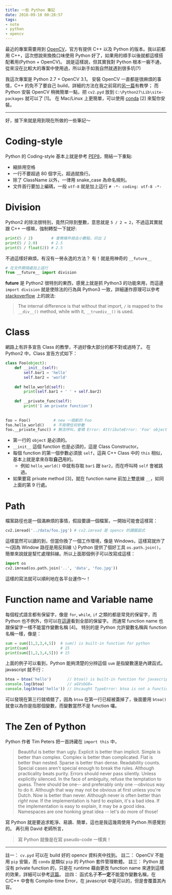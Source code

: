 ```yaml
---
title: 一些 Python 筆記 
date: 2016-09-10 00:28:57
tags:
- note
- python
- opencv
---
```


最近的專案需要用到 [OpenCV](http://opencv.org/)，官方有提供 C++ 以及 Python 的版本。我以前都用 C++，這次想說來換換口味使用 Python 好了，如果用的順手以後就都這樣搭配著用(Python + OpenCV)。
說是這樣說，但其實我對 Python 根本一竅不通，從來沒在比較大的專案中使用過，所以新手如我自然就遇到很多坑(?)
<!-- more -->

我這次專案是 Python 2.7 + OpenCV 3.1。
安裝 OpenCV 一直都是很麻煩的事情，C++ 的免不了要自己 build，詳細的方法在我之前寫的[另一篇](https://ssarcandy.tw/2016/07/22/Setting-up-OpenCV-using-Cmake-GUI/)有教學；
而 Python 安裝 OpenCV 稍微簡單一點，把 `cv2.pyd` 放到 `C:\Python27\Lib\site-packages` 就可以了 [1]。
在 Mac/Linux 上更簡單，可以使用 [conda](https://www.continuum.io/) [2] 來幫你安裝。


---
好，接下來就是用到現在所做的一些筆記～

# Coding-style

Python 的 Coding-style 基本上就是參考 [PEP8](https://www.python.org/dev/peps/pep-0008/)，簡結一下重點:

- 縮排用空格
- 一行不要超過 80 個字元，超過就換行。
- 除了 ClassName 以外，一律用 snake_case 為命名規則。
- 文件首行要加上編碼，一般 `utf-8` 就是加上這行 `# -*- coding: utf-8 -*-`


# Division

Python2 的除法很特別，竟然只除到整數，意思就是 `5 / 2 = 2`，不過這其實就跟 C++ 一樣嘛，強制轉型一下就好:

```py
print(5 / 2)        # 會無條件捨去小數點，印出 2
print(5 / 2.0)      # 2.5
print(5 / float(2)) # 2.5
```

不過這樣好麻煩，有沒有一勞永逸的方法？
有！就是用神奇的 `__future__`

```py
# 在文件開頭處加上這行
from __future__ import division
```

__future__ 是 Python2 很特別的東西，感覺上就是抓 Python3 的功能來用，而這邊 `import division` 就是使除法的行為與 Python3 一致，詳細運作原理可以參考 [stackoverflow](http://stackoverflow.com/questions/7075082/what-is-future-in-python-used-for-and-how-when-to-use-it-and-how-it-works) 上的說法:
> The internal difference is that without that import, `/` is mapped to the `__div__()` method, while with it, `__truediv__()` is used.


# Class

網路上有許多宣告 Class 的教學，不過好像大部分的都不對或過時了。
在 Python2 中，Class 宣告方式如下：

```py class.py
class Foo(object):
    def __init__(self):
        self.bar1 = 'hello'
        self.bar2 = 'world'
  
    def hello_world(self):
        print(self.bar1 + ' ' + self.bar2)
  
    def __private_func(self):
        print('I am private function')
  
  
foo = Foo()          # new 一個新的 Foo
foo.hello_world()    # 不用帶任何參數
foo.__private_func() # 無法呼叫，會噴 Error: AttributeError: 'Foo' object has no attribute '__private_func'
```

- 第一行的 `object` 是必須的。
- `__init__` 這個 function 也是必須的，這是 Class Constructor。
- 每個 function 的第一個參數必須放 `self`，這與 C++ Class 中的 `this` 相似，基本上就是拿來存取**自己**用的。
  - 例如 `hello_world()` 中就有存取 `bar1` 跟 `bar2`，而在呼叫時 `self` 會被跳過。
- 如果要寫 private method [3]，就在 function name 前加上雙底線 `__`，如同上面的第 9 行處。


# Path

檔案路徑也是一個滿麻煩的事情，假設要讀一個檔案，一開始可能會這樣寫：

```py
cv2.imread('../data/foo.jpg') # cv2.imread 是 opencv 的讀圖函式
```

這樣當然可以讀的到，但當你換了一個工作環境，像是 Windows，這樣寫就炸了～(因為 Window 路徑是用反斜線 `\`)
Python 提供了個好工具 `os.path.join()`，簡單來說就是幫忙處理斜線。所以上面那個例子可以改寫成這樣：

```py
import os
cv2.imread(os.path.join('..', 'data', 'foo.jpg'))
```

這樣的寫法就可以順利地在各平台運作～！

# Function name and Variable name

每個程式語言都有保留字，像是 `for`, `while`, `if` 之類的都是常見的保留字，而 Python 也不例外，你可以在[這邊](https://docs.python.org/2.5/ref/keywords.html)看到全部的保留字。
而通常 function name 也跟保留字一樣不能當作變數名稱 [4]。
特別的是 Python 允許變數名稱與 function 名稱一樣，像是：

```py
sum = sum([1,2,3,4,5])  # sum() is built-in function for python
print(sum)              # 15
print(sum([1,2,3,4,5])) # 15
```

上面的例子可以看到，Python 能夠清楚的分辨這個 `sum` 是指變數還是內建函式。
javascript 就不行：

```js
btoa = btoa('hello')       // btoa() is built-in function for javascript
console.log(btoa)          // aGVsbG8=
console.log(btoa('hello')) // Uncaught TypeError: btoa is not a function
```

可以發現在第三行就噴錯了，因為 `btoa` 在第一行已經被蓋掉了，後面要用 `btoa()` 就會以為你是指那個變數，而變數當然不是 function 囉。


# The Zen of Python

Python 作者 Tim Peters 把一首詩藏在 `import this` 中，

>Beautiful is better than ugly.
>Explicit is better than implicit.
>Simple is better than complex.
>Complex is better than complicated.
>Flat is better than nested.
>Sparse is better than dense.
>Readability counts.
>Special cases aren't special enough to break the rules.
>Although practicality beats purity.
>Errors should never pass silently.
>Unless explicitly silenced.
>In the face of ambiguity, refuse the temptation to guess.
>There should be one-- and preferably only one --obvious way to do it.
>Although that way may not be obvious at first unless you're Dutch.
>Now is better than never.
>Although never is often better than *right* now.
>If the implementation is hard to explain, it's a bad idea.
>If the implementation is easy to explain, it may be a good idea.
>Namespaces are one honking great idea -- let's do more of those!

寫 Python 就是要追求乾淨、易讀、簡單，這也是我這幾周使用 Python 所感覺到的。
再引用 David 老師所言，
>寫 Python 就像是在寫 pseudo-code 一樣爽！


---

註一： `cv.pyd` 可以在 build 好的 opencv 資料夾中找到。
註二： OpenCV 不能用 `pip` 安裝，而 `conda` 是類似 `pip` 的 Python 套件管理軟體。
註三： Python 是沒有 private function 的，只是在 runtime 藉由更改 function name 來達到這樣的效果，詳細可以參考[這篇](http：//stackoverflow.com/questions/17193457/private-method-in-python)。 
註四： 函式名子**不一定**不能當作變數名稱，在 C/C++ 中會有 Compile-time Error，在 javascript 中是可以的，但是會覆蓋其內容。
